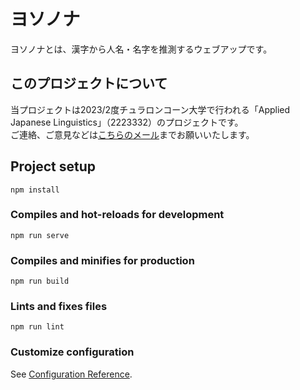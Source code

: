 # ヨソノナ
ヨソノナとは、漢字から人名・名字を推測するウェブアップです。

## このプロジェクトについて

当プロジェクトは2023/2度チュラロンコーン大学で行われる「Applied Japanese Linguistics」（2223332）のプロジェクトです。<br>
ご連絡、ご意見などは[こちらのメール](mailto:contact@yuugenp.xyz)までお願いいたします。

## Project setup
```
npm install
```

### Compiles and hot-reloads for development
```
npm run serve
```

### Compiles and minifies for production
```
npm run build
```

### Lints and fixes files
```
npm run lint
```

### Customize configuration
See [Configuration Reference](https://cli.vuejs.org/config/).
